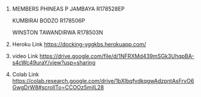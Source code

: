 1. MEMBERS
   PHINEAS P JAMBAYA R178528EP

   KUMBIRAI BODZO R178506P

   WINSTON TAWANDIRWA R178503N

2. Heroku Link
   https://docking-vggkbs.herokuapp.com/

3. video Link
   https://drive.google.com/file/d/1NFRXMd439mSGk3UhqpBA-s4cWc49uraY/view?usp=sharing

4. Colab Link
   https://colab.research.google.com/drive/1bXIbqfvdkqgwAdzpntAsFrvO6GwgDrW8#scrollTo=CCOOz5mjlL28
